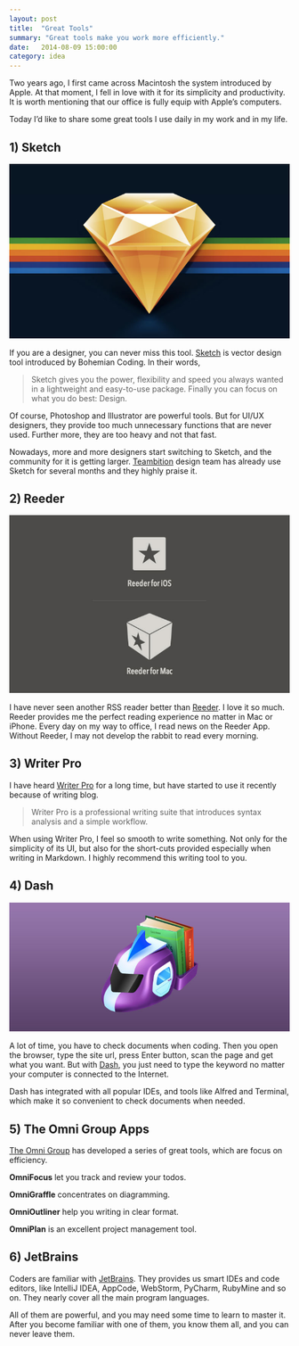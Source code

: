```yaml
---
layout: post
title:  "Great Tools"
summary: "Great tools make you work more efficiently."
date:   2014-08-09 15:00:00
category: idea
---
```


Two years ago, I first came across Macintosh the system introduced by Apple. At that moment, I fell in love with it for its simplicity and productivity. It is worth mentioning that our office is fully equip with Apple’s computers.

Today I’d like to share some great tools I use daily in my work and in my life.

## 1) Sketch

![Sketch image](/images/2014-08-09/sketch.jpg)

If you are a designer, you can never miss this tool. <a href="http://bohemiancoding.com/sketch/" target="_blank">Sketch</a> is vector design tool introduced by Bohemian Coding. In their words,

> Sketch gives you the power, flexibility and speed you always wanted in a lightweight and easy-to-use package. Finally you can focus on what you do best: Design.

Of course, Photoshop and Illustrator are powerful tools. But for UI/UX designers, they provide too much unnecessary functions that are never used. Further more, they are too heavy and not that fast.

Nowadays, more and more designers start switching to Sketch, and the community for it is getting larger. <a href="http://www.teambition.com/" target="_blank">Teambition</a> design team has already use Sketch for several months and they highly praise it.

## 2) Reeder

![Reeder image](/images/2014-08-09/reeder.jpg)

I have never seen another RSS reader better than <a href="http://reederapp.com/" target="_blank">Reeder</a>. I love it so much. Reeder provides me the perfect reading experience no matter in Mac or iPhone. Every day on my way to office, I read news on the Reeder App. Without Reeder, I may not develop the rabbit to read every morning.

## 3) Writer Pro

I have heard <a href="http://writer.pro/" target="_blank">Writer Pro</a> for a long time, but have started to use it recently because of writing blog. 

> Writer Pro is a professional writing suite that introduces syntax analysis and a simple workflow. 

When using Writer Pro, I feel so smooth to write something. Not only for the simplicity of its UI, but also for the short-cuts provided especially when writing in Markdown. I highly recommend this writing tool to you.

## 4) Dash

![Dash image](/images/2014-08-09/dash.jpg)

A lot of time, you have to check documents when coding. Then you open the browser, type the site url, press Enter button, scan the page and get what you want. But with <a href="http://kapeli.com/dash" target="_blank">Dash</a>, you just need to type the keyword no matter your computer is connected to the Internet.

Dash has integrated with all popular IDEs, and tools like Alfred and Terminal, which make it so convenient to check documents when needed.

## 5) The Omni Group Apps

<a href="http://www.omnigroup.com/" target="_blank">The Omni Group</a> has developed a series of great tools, which are focus on efficiency.

**OmniFocus** let you track and review your todos.

**OmniGraffle** concentrates on diagramming.

**OmniOutliner** help you writing in clear format.

**OmniPlan** is an excellent project management tool.

## 6) JetBrains

Coders are familiar with <a href="http://www.jetbrains.com/" target="_blank">JetBrains</a>. They provides us smart IDEs and code editors, like IntelliJ IDEA, AppCode, WebStorm, PyCharm, RubyMine and so on. They nearly cover all the main program languages. 

All of them are powerful, and you may need some time to learn to master it. After you become familiar with one of them, you know them all, and you can never leave them.

 